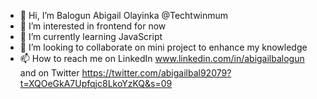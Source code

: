 - 👋 Hi, I’m Balogun Abigail Olayinka @Techtwinmum
- 👀 I’m interested in frontend for now 
- 🌱 I’m currently learning JavaScript 
- 💞️ I’m looking to collaborate on mini project to enhance my knowledge 
- 📫 How to reach me on LinkedIn www.linkedin.com/in/abigailbalogun and on Twitter https://twitter.com/abigailbal92079?t=XQOeGkA7Upfqjc8LkoYzKQ&s=09
<!---
Techtwinmum/Techtwinmum is a ✨ special ✨ repository because its `README.md` (this file) appears on your GitHub profile.
You can click the Preview link to take a look at your changes.
--->
